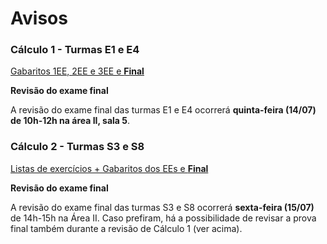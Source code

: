 ﻿Avisos
======

### Cálculo 1 - Turmas E1 e E4

[Gabaritos 1EE, 2EE e 3EE e **Final**](https://www.dropbox.com/sh/ju5qcdxwuz8nivq/AAA4laosfFzECjY149tI8dAca?dl=0)

**Revisão do exame final**

A revisão do exame final das turmas E1 e E4 ocorrerá **quinta-feira (14/07) de 10h-12h na área II, sala 5**.

### Cálculo 2 - Turmas S3 e S8

[Listas de exercícios + Gabaritos dos EEs e **Final**](https://www.dropbox.com/sh/juqrsd47xf63qz0/AACCnX-PtEYlWg1SrsuxZIL9a?dl=0)

**Revisão do exame final**

A revisão do exame final das turmas S3 e S8 ocorrerá **sexta-feira (15/07)** de 14h-15h na Área II. Caso prefiram, há a possibilidade de revisar a prova final também durante a revisão de Cálculo 1 (ver acima).
